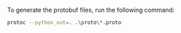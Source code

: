 To generate the protobuf files, run the following command:

```bash
protoc --python_out=. .\proto\*.proto
```
